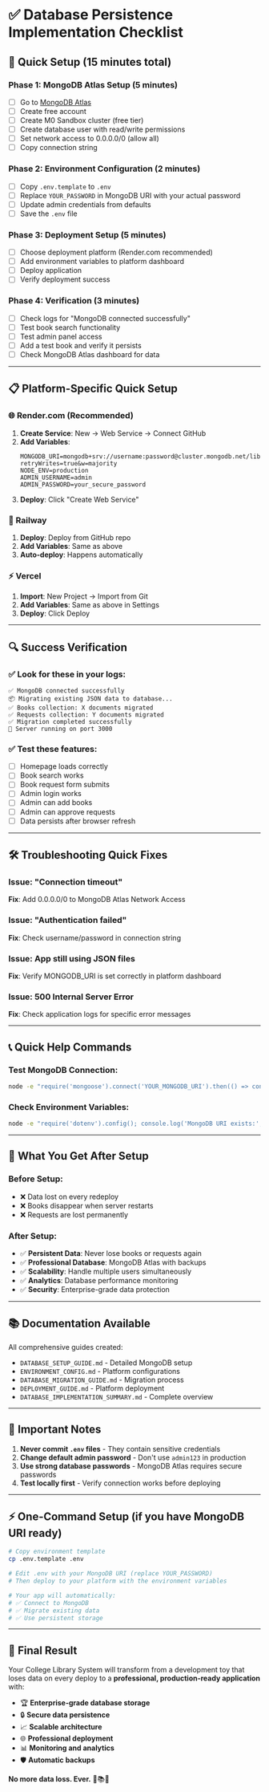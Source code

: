 # ✅ Database Persistence Implementation Checklist

## 🎯 Quick Setup (15 minutes total)

### Phase 1: MongoDB Atlas Setup (5 minutes)
- [ ] Go to [MongoDB Atlas](https://www.mongodb.com/atlas)
- [ ] Create free account
- [ ] Create M0 Sandbox cluster (free tier)
- [ ] Create database user with read/write permissions
- [ ] Set network access to 0.0.0.0/0 (allow all)
- [ ] Copy connection string

### Phase 2: Environment Configuration (2 minutes)
- [ ] Copy `.env.template` to `.env`
- [ ] Replace `YOUR_PASSWORD` in MongoDB URI with your actual password
- [ ] Update admin credentials from defaults
- [ ] Save the `.env` file

### Phase 3: Deployment Setup (5 minutes)
- [ ] Choose deployment platform (Render.com recommended)
- [ ] Add environment variables to platform dashboard
- [ ] Deploy application
- [ ] Verify deployment success

### Phase 4: Verification (3 minutes)
- [ ] Check logs for "MongoDB connected successfully"
- [ ] Test book search functionality
- [ ] Test admin panel access
- [ ] Add a test book and verify it persists
- [ ] Check MongoDB Atlas dashboard for data

---

## 📋 Platform-Specific Quick Setup

### 🌐 Render.com (Recommended)
1. **Create Service**: New → Web Service → Connect GitHub
2. **Add Variables**:
   ```
   MONGODB_URI=mongodb+srv://username:password@cluster.mongodb.net/library_system?retryWrites=true&w=majority
   NODE_ENV=production
   ADMIN_USERNAME=admin
   ADMIN_PASSWORD=your_secure_password
   ```
3. **Deploy**: Click "Create Web Service"

### 🚂 Railway
1. **Deploy**: Deploy from GitHub repo
2. **Add Variables**: Same as above
3. **Auto-deploy**: Happens automatically

### ⚡ Vercel
1. **Import**: New Project → Import from Git
2. **Add Variables**: Same as above in Settings
3. **Deploy**: Click Deploy

---

## 🔍 Success Verification

### ✅ Look for these in your logs:
```
✅ MongoDB connected successfully
📦 Migrating existing JSON data to database...
✅ Books collection: X documents migrated  
✅ Requests collection: Y documents migrated
✅ Migration completed successfully
🚀 Server running on port 3000
```

### ✅ Test these features:
- [ ] Homepage loads correctly
- [ ] Book search works
- [ ] Book request form submits
- [ ] Admin login works
- [ ] Admin can add books
- [ ] Admin can approve requests
- [ ] Data persists after browser refresh

---

## 🛠️ Troubleshooting Quick Fixes

### Issue: "Connection timeout"
**Fix**: Add 0.0.0.0/0 to MongoDB Atlas Network Access

### Issue: "Authentication failed" 
**Fix**: Check username/password in connection string

### Issue: App still using JSON files
**Fix**: Verify MONGODB_URI is set correctly in platform dashboard

### Issue: 500 Internal Server Error
**Fix**: Check application logs for specific error messages

---

## 📞 Quick Help Commands

### Test MongoDB Connection:
```bash
node -e "require('mongoose').connect('YOUR_MONGODB_URI').then(() => console.log('✅ Connected')).catch(console.error)"
```

### Check Environment Variables:
```bash
node -e "require('dotenv').config(); console.log('MongoDB URI exists:', !!process.env.MONGODB_URI)"
```

---

## 🎉 What You Get After Setup

### Before Setup:
- ❌ Data lost on every redeploy
- ❌ Books disappear when server restarts
- ❌ Requests are lost permanently

### After Setup:
- ✅ **Persistent Data**: Never lose books or requests again
- ✅ **Professional Database**: MongoDB Atlas with backups
- ✅ **Scalability**: Handle multiple users simultaneously  
- ✅ **Analytics**: Database performance monitoring
- ✅ **Security**: Enterprise-grade data protection

---

## 📚 Documentation Available

All comprehensive guides created:
- `DATABASE_SETUP_GUIDE.md` - Detailed MongoDB setup
- `ENVIRONMENT_CONFIG.md` - Platform configurations
- `DATABASE_MIGRATION_GUIDE.md` - Migration process
- `DEPLOYMENT_GUIDE.md` - Platform deployment
- `DATABASE_IMPLEMENTATION_SUMMARY.md` - Complete overview

---

## 🚨 Important Notes

1. **Never commit `.env` files** - They contain sensitive credentials
2. **Change default admin password** - Don't use `admin123` in production
3. **Use strong database passwords** - MongoDB Atlas requires secure passwords
4. **Test locally first** - Verify connection works before deploying

---

## ⚡ One-Command Setup (if you have MongoDB URI ready)

```bash
# Copy environment template
cp .env.template .env

# Edit .env with your MongoDB URI (replace YOUR_PASSWORD)
# Then deploy to your platform with the environment variables

# Your app will automatically:
# ✅ Connect to MongoDB
# ✅ Migrate existing data  
# ✅ Use persistent storage
```

---

## 🎯 Final Result

Your College Library System will transform from a development toy that loses data on every deploy to a **professional, production-ready application** with:

- 🏆 **Enterprise-grade database storage**
- 🔒 **Secure data persistence** 
- 📈 **Scalable architecture**
- 🌐 **Professional deployment**
- 📊 **Monitoring and analytics**
- 🛡️ **Automatic backups**

**No more data loss. Ever.** 🚀📚✨
